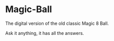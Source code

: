 # Magic-Ball
The digital version of the old classic Magic 8 Ball.

Ask it anything, it has all the answers.
